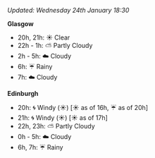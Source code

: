 *Updated: Wednesday 24th January 18:30*

**Glasgow**

* 20h, 21h: :sunny: Clear
* 22h - 1h: :partly_sunny: Partly Cloudy
* 2h - 5h: :cloud: Cloudy
* 6h: :umbrella: Rainy
* 7h: :cloud: Cloudy

**Edinburgh**

* 20h: :cyclone: Windy (:sunny:) [:sunny: as of 16h, :umbrella: as of 20h]
* 21h: :cyclone: Windy (:sunny:) [:sunny: as of 17h]
* 22h, 23h: :partly_sunny: Partly Cloudy
* 0h - 5h: :cloud: Cloudy
* 6h, 7h: :umbrella: Rainy
